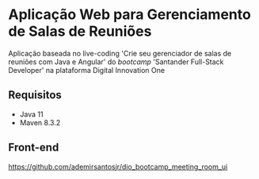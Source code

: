 # Aplicação Web para Gerenciamento de Salas de Reuniões
Aplicação baseada no live-coding 'Crie seu gerenciador de salas de reuniões com Java e Angular' do _bootcamp_ 'Santander Full-Stack Developer' na plataforma Digital Innovation One

## Requisitos
* Java 11
* Maven 8.3.2

## Front-end

https://github.com/ademirsantosjr/dio_bootcamp_meeting_room_ui